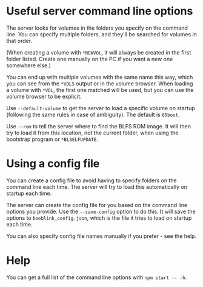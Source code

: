 # Useful server command line options

The server looks for volumes in the folders you specify on the command
line. You can specify multiple folders, and they'll be searched for
volumes in that order.

(When creating a volume with `*NEWVOL`, it will always be created in
the first folder listed. Create one manually on the PC if you want a
new one somewhere else.)

You can end up with multiple volumes with the same name this way,
which you can see from the `*VOLS` output or in the volume browser.
When loading a volume with `*VOL`, the first one matched will be used,
but you can use the volume browser to be explicit.

Use `--default-volume` to get the server to load a specific volume on
startup (following the same rules in case of ambiguity). The default
is `65boot`.

Use `--rom` to tell the server where to find the BLFS ROM image. It
will then try to load it from this location, not the current folder,
when using the bootstrap program or `*BLSELFUPDATE`.

# Using a config file

You can create a config file to avoid having to specify folders on the
command line each time. The server will try to load this automatically
on startup each time.

The server can create the config file for you based on the command
line options you provide. Use the `--save-config` option to do this.
It will save the options to `beeblink_config.json`, which is the file
it tries to load on startup each time.

You can also specify config file names manually if you prefer - see
the help.

# Help

You can get a full list of the command line options with `npm start --
-h`.
